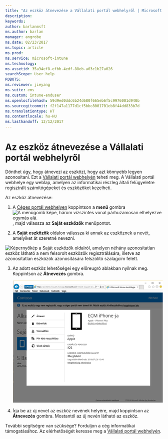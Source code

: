 ```yaml
---
title: "Az eszköz átnevezése a Vállalati portál webhelyről | Microsoft Docs"
description: 
keywords: 
author: barlanmsft
ms.author: barlan
manager: angrobe
ms.date: 02/23/2017
ms.topic: article
ms.prod: 
ms.service: microsoft-intune
ms.technology: 
ms.assetid: 35a34ef8-efbb-4edf-88eb-a03c1b27a026
searchScope: User help
ROBOTS: 
ms.reviewer: jieyang
ms.suite: ems
ms.custom: intune-enduser
ms.openlocfilehash: 59d9ed0ddc6b24d680f665eb6f5c9976001d940b
ms.sourcegitcommit: f2f147a1177d1cf5bbc8001701eb8f44dd833b7d
ms.translationtype: HT
ms.contentlocale: hu-HU
ms.lasthandoff: 12/12/2017
---
```

# <a name="rename-your-device-from-the-company-portal-website"></a>Az eszköz átnevezése a Vállalati portál webhelyről

Dönthet úgy, hogy átnevezi az eszközt, hogy azt könnyebb legyen azonosítani. Ezt a [Vállalati portál webhelyén](https://portal.manage.microsoft.com#HelpDeskDialog) teheti meg. A Vállalati portál webhelye egy weblap, amelyen az informatikai részleg általi felügyeletre regisztrált számítógépeket és eszközöket kezelheti.

Az eszköz átnevezése:

1.  A [Céges portál webhelyen](https://portal.manage.microsoft.com#HelpDeskDialog) koppintson a __menü__ gombra ![A menügomb képe, három vízszintes vonal párhuzamosan elhelyezve egymás alá.](/Intune/whats-new/media/CP_hamburger_menu.png), majd válassza az __Saját eszközök__ menüpontot.

2. A __Saját eszközök__ oldalon válassza ki annak az eszköznek a nevét, amelyiket át szeretné nevezni.

  ![Képernyőkép a Saját eszközök oldalról, amelyen néhány azonosítatlan eszköz látható a nem felsorolt eszközök regisztrálására, illetve az azonosítatlan eszközök azonosítására felszólító szalagcím felett.](./media/macOS_enroll_002_tap_here_banner.png)

3.  Az adott eszköz lehetőségei egy előreugró ablakban nyílnak meg. Koppintson az **Átnevezés** gombra.

    ![A kiválasztott eszközzel kapcsolatos összes lehetőség a Céges portál webhelyén, többek között az Átnevezés, az Eltávolítás, az Eszköz alaphelyzetbe állítása, a Jelszó alaphelyzetbe állítása és a Távoli zárolás lehetőségei. ](./media/iwp-screen-with-all-options.png)

4.  Írja be az új nevet az eszköz nevének helyére, majd koppintson az **Átnevezés** gombra. Mostantól az új nevén látható az eszköz.

További segítségre van szüksége? Forduljon a cég informatikai támogatásához. Az elérhetőségét keresse meg a [Vállalati portál webhelyén](https://portal.manage.microsoft.com#HelpDeskDialog).
